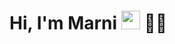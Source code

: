 # Hi, I'm Marni <img src="https://raw.githubusercontent.com/MartinHeinz/MartinHeinz/master/wave.gif" width="30px"> 👩‍💻

 


<!---
sumarniportofolio/sumarniportofolio is a ✨ special ✨ repository because its `README.md` (this file) appears on your GitHub profile.
You can click the Preview link to take a look at your changes.
--->
